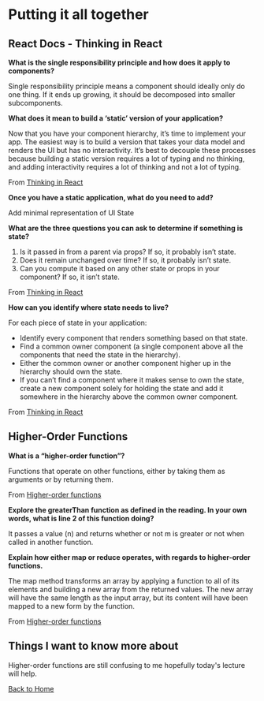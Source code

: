 # Putting it all together

## React Docs - Thinking in React

**What is the single responsibility principle and how does it apply to components?**

Single responsibility principle means a component should ideally only do one thing. If it ends up growing, it should be decomposed into smaller subcomponents.

**What does it mean to build a ‘static’ version of your application?**

Now that you have your component hierarchy, it’s time to implement your app. The easiest way is to build a version that takes your data model and renders the UI but has no interactivity. It’s best to decouple these processes because building a static version requires a lot of typing and no thinking, and adding interactivity requires a lot of thinking and not a lot of typing.

From [Thinking in React](https://reactjs.org/docs/thinking-in-react.html)

**Once you have a static application, what do you need to add?**

Add minimal representation of UI State

**What are the three questions you can ask to determine if something is state?**

1. Is it passed in from a parent via props? If so, it probably isn’t state.
2. Does it remain unchanged over time? If so, it probably isn’t state.
3. Can you compute it based on any other state or props in your component? If so, it isn’t state.

From [Thinking in React](https://reactjs.org/docs/thinking-in-react.html)

**How can you identify where state needs to live?**

For each piece of state in your application:

- Identify every component that renders something based on that state.
- Find a common owner component (a single component above all the components that need the state in the hierarchy).
- Either the common owner or another component higher up in the hierarchy should own the state.
- If you can’t find a component where it makes sense to own the state, create a new component solely for holding the state and add it somewhere in the hierarchy above the common owner component.

From [Thinking in React](https://reactjs.org/docs/thinking-in-react.html)

## Higher-Order Functions

**What is a “higher-order function”?**

Functions that operate on other functions, either by taking them as arguments or by returning them.

From [Higher-order functions](https://eloquentjavascript.net/05_higher_order.html#h_xxCc98lOBK)

**Explore the greaterThan function as defined in the reading. In your own words, what is line 2 of this function doing?**

It passes a value (n) and returns whether or not m is greater or not when called in another function.

**Explain how either map or reduce operates, with regards to higher-order functions.**

The map method transforms an array by applying a function to all of its elements and building a new array from the returned values. The new array will have the same length as the input array, but its content will have been mapped to a new form by the function.

From [Higher-order functions](https://eloquentjavascript.net/05_higher_order.html#h_xxCc98lOBK)

## Things I want to know more about

Higher-order functions are still confusing to me hopefully today's lecture will help.

[Back to Home](../README.md)
